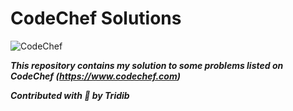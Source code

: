 # CodeChef Solutions

![CodeChef](https://s3.amazonaws.com/codechef_shared/sites/all/themes/abessive/logo-3.png)

***This repository contains my solution to some problems listed on CodeChef (https://www.codechef.com)***

***Contributed with :green_heart: by Tridib***
